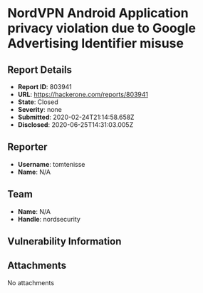# NordVPN Android Application privacy violation due to Google Advertising Identifier misuse

## Report Details
- **Report ID**: 803941
- **URL**: https://hackerone.com/reports/803941
- **State**: Closed
- **Severity**: none
- **Submitted**: 2020-02-24T21:14:58.658Z
- **Disclosed**: 2020-06-25T14:31:03.005Z

## Reporter
- **Username**: tomtenisse
- **Name**: N/A

## Team
- **Name**: N/A
- **Handle**: nordsecurity

## Vulnerability Information


## Attachments
No attachments
